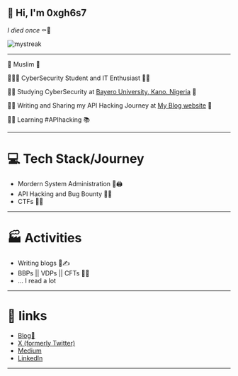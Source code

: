 ## 👋 Hi, I'm 0xgh6s7
_I died once_ ⚰️👻

<img src="https://github-readme-streak-stats.herokuapp.com/?user=0xgh6s7&theme=tokyonight" alt="mystreak"/>

---

🕌 Muslim 📿

👩🏻‍💻 CyberSecurity Student and IT Enthusiast 👨‍🚀

👨‍🎓 Studying CyberSecurity at [Bayero University, Kano. Nigeria](https://www.buk.edu.ng) 🏫

🎨🐾 Writing and Sharing my API Hacking Journey at [My Blog website](https://0xgh6s7.github.io/) 🎯

💭🔫 Learning #APIhacking 📚

---

# 💻 Tech Stack/Journey

- Mordern System Administration 👑🖨️
- API Hacking and Bug Bounty 🐛🚩
- CTFs 🚩🎯

---

# 🏭 Activities 
- Writing blogs 📆✍️
- BBPs || VDPs || CFTs 🎯🚩
- ... I read a lot

---

# 🔗 links
- [Blog💓](https://0xgh6s7.github.io/)
- [X (formerly Twitter)](https://x.com/0xgh6s7)
- [Medium](https://medium.com/@0xgh6s7)
- [LinkedIn]( https://www.linkedin.com/in/sadiq-hayatuddeen-3a7a45275)

---
